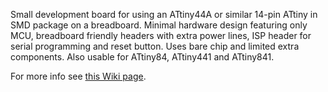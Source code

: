 Small development board for using an ATtiny44A or similar 14-pin ATtiny in SMD package on a breadboard. Minimal hardware design featuring only MCU, breadboard friendly headers with extra power lines, ISP header for serial programming and reset button. Uses bare chip and limited extra components. Also usable for ATtiny84, ATtiny441 and ATtiny841.

For more info see [this Wiki page](https://github.com/maxint-rd/arduino-modules/wiki/03-TinyDev-ATtinyX4).
